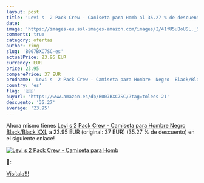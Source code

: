 ```yaml
---
layout: post
title: 'Levi s  2 Pack Crew - Camiseta para Homb al 35.27 % de descuento'
date: 
image: 'https://images-eu.ssl-images-amazon.com/images/I/41fU5uBoUSL._SL200_.jpg'
comments: true
category: ofertas
author: ring
slug: 'B007BXC7SC-es'
actualPrice: 23.95 EUR
currency: EUR
price: 23.95
comparePrice: 37 EUR
prodname: 'Levi s  2 Pack Crew - Camiseta para Hombre  Negro  Black/Black   XXL'
country: 'es'
flag: '🇪🇸'
buyurl: 'https://www.amazon.es/dp/B007BXC7SC/?tag=tolees-21'
descuento: '35.27'
average: '23.95'
---
```


Ahora mismo tienes [Levi s  2 Pack Crew - Camiseta para Hombre  Negro  Black/Black   XXL](https://www.amazon.es/dp/B007BXC7SC/?tag=tolees-21) a 23.95 EUR (original: 37 EUR) (35.27 %  de descuento) en el siguiente enlace!

[![Levi s  2 Pack Crew - Camiseta para Homb](https://images-eu.ssl-images-amazon.com/images/I/41fU5uBoUSL._SL200_.jpg)](https://www.amazon.es/dp/B007BXC7SC/?tag=tolees-21)

🔎:


[Visítala!!!](https://www.amazon.es/dp/B007BXC7SC/?tag=tolees-21)
